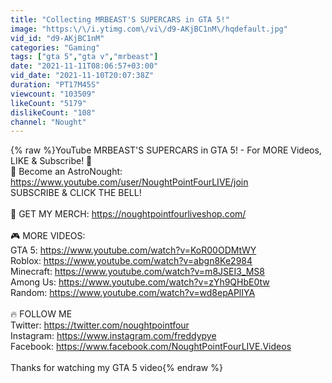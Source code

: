 ```yaml
---
title: "Collecting MRBEAST'S SUPERCARS in GTA 5!"
image: "https:\/\/i.ytimg.com\/vi\/d9-AKjBC1nM\/hqdefault.jpg"
vid_id: "d9-AKjBC1nM"
categories: "Gaming"
tags: ["gta 5","gta v","mrbeast"]
date: "2021-11-11T08:06:57+03:00"
vid_date: "2021-11-10T20:07:38Z"
duration: "PT17M45S"
viewcount: "103509"
likeCount: "5179"
dislikeCount: "108"
channel: "Nought"
---
```

{% raw %}YouTube MRBEAST'S SUPERCARS in GTA 5! - For MORE Videos, LIKE &amp; Subscribe! 🚀<br />💎 Become an AstroNought: <a rel="nofollow" target="blank" href="https://www.youtube.com/user/NoughtPointFourLIVE/join">https://www.youtube.com/user/NoughtPointFourLIVE/join</a><br />SUBSCRIBE &amp; CLICK THE BELL!<br /><br />👋  GET MY MERCH: <a rel="nofollow" target="blank" href="https://noughtpointfourliveshop.com/">https://noughtpointfourliveshop.com/</a><br /><br />🎮 MORE VIDEOS:<br />GTA 5: <a rel="nofollow" target="blank" href="https://www.youtube.com/watch?v=KoR00ODMtWY">https://www.youtube.com/watch?v=KoR00ODMtWY</a><br />Roblox: <a rel="nofollow" target="blank" href="https://www.youtube.com/watch?v=abgn8Ke2984">https://www.youtube.com/watch?v=abgn8Ke2984</a><br />Minecraft: <a rel="nofollow" target="blank" href="https://www.youtube.com/watch?v=m8JSEI3_MS8">https://www.youtube.com/watch?v=m8JSEI3_MS8</a><br />Among Us: <a rel="nofollow" target="blank" href="https://www.youtube.com/watch?v=zYh9QHbE0tw">https://www.youtube.com/watch?v=zYh9QHbE0tw</a><br />Random: <a rel="nofollow" target="blank" href="https://www.youtube.com/watch?v=wd8epAPlIYA">https://www.youtube.com/watch?v=wd8epAPlIYA</a><br /><br />🔥 FOLLOW ME<br />Twitter: <a rel="nofollow" target="blank" href="https://twitter.com/noughtpointfour">https://twitter.com/noughtpointfour</a><br />Instagram: <a rel="nofollow" target="blank" href="https://www.instagram.com/freddypye">https://www.instagram.com/freddypye</a><br />Facebook: <a rel="nofollow" target="blank" href="https://www.facebook.com/NoughtPointFourLIVE.Videos">https://www.facebook.com/NoughtPointFourLIVE.Videos</a><br /><br />Thanks for watching my GTA 5 video{% endraw %}
